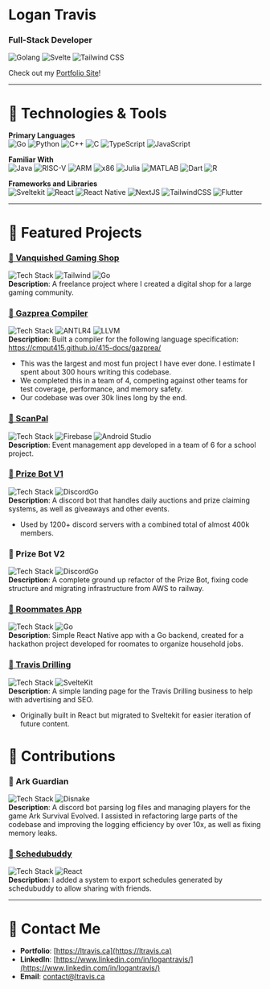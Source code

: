 # Logan Travis

### Full-Stack Developer  
![Golang](https://img.shields.io/badge/Go-00ADD8?logo=go&logoColor=white) ![Svelte](https://img.shields.io/badge/Svelte-FF3E00?logo=svelte&logoColor=white) ![Tailwind CSS](https://img.shields.io/badge/Tailwind_CSS-38B2AC?logo=tailwindcss&logoColor=white)

Check out my [Portfolio Site](https://www.ltravis.ca/)!

---


# 🔧 Technologies & Tools
**Primary Languages**  
![Go](https://img.shields.io/badge/Go-00ADD8?logo=go&logoColor=white) 
![Python](https://img.shields.io/badge/Python-3776AB?logo=python&logoColor=white) 
![C++](https://img.shields.io/badge/C++-00599C?logo=cplusplus&logoColor=white) 
![C](https://img.shields.io/badge/C-A8B9CC?logo=c&logoColor=black) 
![TypeScript](https://img.shields.io/badge/TypeScript-3178C6?logo=typescript&logoColor=white) 
![JavaScript](https://img.shields.io/badge/JavaScript-F7DF1E?logo=javascript&logoColor=black) 
  
**Familiar With**  
![Java](https://img.shields.io/badge/Java-007396?logo=java&logoColor=white)
![RISC-V](https://img.shields.io/badge/RISC--V-blue) 
![ARM](https://img.shields.io/badge/ARM-0091BD) 
![x86](https://img.shields.io/badge/x86-lightgrey) 
![Julia](https://img.shields.io/badge/Julia-9558B2?logo=julia&logoColor=white) 
![MATLAB](https://img.shields.io/badge/MATLAB-0076A8?logo=mathworks&logoColor=white) 
![Dart](https://img.shields.io/badge/Dart-0175C2?logo=dart&logoColor=white) 
![R](https://img.shields.io/badge/R-276DC3?logo=r&logoColor=white)

**Frameworks and Libraries**  
![Sveltekit](https://img.shields.io/badge/Sveltekit-FF3E00?logo=svelte&logoColor=white) 
![React](https://img.shields.io/badge/React-61DAFB?logo=react&logoColor=black) 
![React Native](https://img.shields.io/badge/React%20Native-61DAFB?logo=react&logoColor=black) 
![NextJS](https://img.shields.io/badge/Next.js-000000?logo=nextdotjs&logoColor=white) 
![TailwindCSS](https://img.shields.io/badge/TailwindCSS-06B6D4?logo=tailwindcss&logoColor=white) 
![Flutter](https://img.shields.io/badge/Flutter-02569B?logo=flutter&logoColor=white)


---


# 🧪 Featured Projects

### [📂 Vanquished Gaming Shop](https://shop.vanquished.gg)
![Tech Stack](https://img.shields.io/badge/Sveltekit-FF3E00?logo=svelte&logoColor=white) ![Tailwind](https://img.shields.io/badge/Tailwind_CSS-38B2AC?logo=tailwindcss&logoColor=white) ![Go](https://img.shields.io/badge/Go-00ADD8?logo=go&logoColor=white)  
**Description**: A freelance project where I created a digital shop for a large gaming community.  

### [📂 Gazprea Compiler](https://cmput415.github.io/415-docs/gazprea/)
![Tech Stack](https://img.shields.io/badge/C++-00599C?logo=cplusplus&logoColor=white) ![ANTLR4](https://img.shields.io/badge/ANTLR4-FF5733?logo=antlr&logoColor=white) ![LLVM](https://img.shields.io/badge/MLIR%2FLLVM-262A36?logo=llvm&logoColor=white)  
**Description**: Built a compiler for the following language specification: https://cmput415.github.io/415-docs/gazprea/  
- This was the largest and most fun project I have ever done. I estimate I spent about 300 hours writing this codebase.
- We completed this in a team of 4, competing against other teams for test coverage, performance, and memory safety.
- Our codebase was over 30k lines long by the end.

### [📂 ScanPal](https://github.com/CMPUT301W24T30/ScanPal)
![Tech Stack](https://img.shields.io/badge/Java-007396?logo=java&logoColor=white) ![Firebase](https://img.shields.io/badge/Firebase-FFCA28?logo=firebase&logoColor=black) ![Android Studio](https://img.shields.io/badge/Android_Studio-3DDC84?logo=androidstudio&logoColor=white)  
**Description**: Event management app developed in a team of 6 for a school project.

### [📂 Prize Bot V1](https://prize-bot-website-logan-personal-projects.vercel.app/)
![Tech Stack](https://img.shields.io/badge/Go-00ADD8?logo=go&logoColor=white) ![DiscordGo](https://img.shields.io/badge/DiscordGo-5865F2?logo=discord&logoColor=white)  
**Description**: A discord bot that handles daily auctions and prize claiming systems, as well as giveaways and other events.
- Used by 1200+ discord servers with a combined total of almost 400k members.

### 📂 Prize Bot V2
![Tech Stack](https://img.shields.io/badge/Go-00ADD8?logo=go&logoColor=white) ![DiscordGo](https://img.shields.io/badge/DiscordGo-5865F2?logo=discord&logoColor=white)  
**Description**: A complete ground up refactor of the Prize Bot, fixing code structure and migrating infrastructure from AWS to railway.

### [📂 Roommates App](https://github.com/Logan9312/Hacked-2024)
![Tech Stack](https://img.shields.io/badge/React_Native-61DAFB?logo=react&logoColor=black) ![Go](https://img.shields.io/badge/Go-00ADD8?logo=go&logoColor=white)  
**Description**: Simple React Native app with a Go backend, created for a hackathon project developed for roomates to organize household jobs.

### [📂 Travis Drilling](https://www.travisdrilling.ca/)
![Tech Stack](https://img.shields.io/badge/Next.js-000000?logo=nextdotjs&logoColor=white)  ![SvelteKit](https://img.shields.io/badge/SvelteKit-FF3E00?logo=svelte&logoColor=white)  
**Description**: A simple landing page for the Travis Drilling business to help with advertising and SEO.
- Originally built in React but migrated to Sveltekit for easier iteration of future content.


# 🌟 Contributions

### 📂 Ark Guardian
![Tech Stack](https://img.shields.io/badge/Python-3776AB?logo=python&logoColor=white) ![Disnake](https://img.shields.io/badge/Disnake-7289DA?logo=discord&logoColor=white)  
**Description**: A discord bot parsing log files and managing players for the game Ark Survival Evolved. I assisted in refactoring large parts of the codebase and improving the logging efficiency by over 10x, as well as fixing memory leaks.

### [📂 Schedubuddy](https://github.com/aarctan/schedubuddy-web)
![Tech Stack](https://img.shields.io/badge/Python-3776AB?logo=python&logoColor=white) ![React](https://img.shields.io/badge/React-61DAFB?logo=react&logoColor=black)  
**Description**: I added a system to export schedules generated by schedubuddy to allow sharing with friends.


---


# 👥 Contact Me

- **Portfolio**: [https://ltravis.ca](https://ltravis.ca)
- **LinkedIn**: [https://www.linkedin.com/in/logantravis/](https://www.linkedin.com/in/logantravis/)
- **Email**: [contact@ltravis.ca](mailto:contact@ltravis.ca)  
